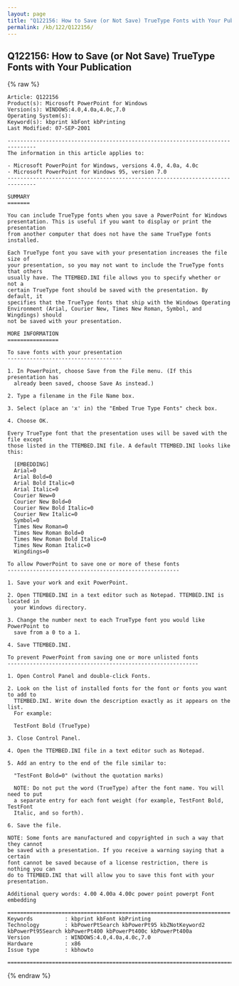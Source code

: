 ```yaml
---
layout: page
title: "Q122156: How to Save (or Not Save) TrueType Fonts with Your Publication"
permalink: /kb/122/Q122156/
---
```


## Q122156: How to Save (or Not Save) TrueType Fonts with Your Publication

{% raw %}

	Article: Q122156
	Product(s): Microsoft PowerPoint for Windows
	Version(s): WINDOWS:4.0,4.0a,4.0c,7.0
	Operating System(s): 
	Keyword(s): kbprint kbFont kbPrinting
	Last Modified: 07-SEP-2001
	
	-------------------------------------------------------------------------------
	The information in this article applies to:
	
	- Microsoft PowerPoint for Windows, versions 4.0, 4.0a, 4.0c 
	- Microsoft PowerPoint for Windows 95, version 7.0 
	-------------------------------------------------------------------------------
	
	SUMMARY
	=======
	
	You can include TrueType fonts when you save a PowerPoint for Windows
	presentation. This is useful if you want to display or print the presentation
	from another computer that does not have the same TrueType fonts installed.
	
	Each TrueType font you save with your presentation increases the file size of
	your presentation, so you may not want to include the TrueType fonts that others
	usually have. The TTEMBED.INI file allows you to specify whether or not a
	certain TrueType font should be saved with the presentation. By default, it
	specifies that the TrueType fonts that ship with the Windows Operating
	Environment (Arial, Courier New, Times New Roman, Symbol, and Wingdings) should
	not be saved with your presentation.
	
	MORE INFORMATION
	================
	
	To save fonts with your presentation
	------------------------------------
	
	1. In PowerPoint, choose Save from the File menu. (If this presentation has
	  already been saved, choose Save As instead.)
	
	2. Type a filename in the File Name box.
	
	3. Select (place an 'x' in) the "Embed True Type Fonts" check box.
	
	4. Choose OK.
	
	Every TrueType font that the presentation uses will be saved with the file except
	those listed in the TTEMBED.INI file. A default TTEMBED.INI looks like this:
	
	  [EMBEDDING]
	  Arial=0
	  Arial Bold=0
	  Arial Bold Italic=0
	  Arial Italic=0
	  Courier New=0
	  Courier New Bold=0
	  Courier New Bold Italic=0
	  Courier New Italic=0
	  Symbol=0
	  Times New Roman=0
	  Times New Roman Bold=0
	  Times New Roman Bold Italic=0
	  Times New Roman Italic=0
	  Wingdings=0
	
	To allow PowerPoint to save one or more of these fonts
	------------------------------------------------------
	
	1. Save your work and exit PowerPoint.
	
	2. Open TTEMBED.INI in a text editor such as Notepad. TTEMBED.INI is located in
	  your Windows directory.
	
	3. Change the number next to each TrueType font you would like PowerPoint to
	  save from a 0 to a 1.
	
	4. Save TTEMBED.INI.
	
	To prevent PowerPoint from saving one or more unlisted fonts
	------------------------------------------------------------
	
	1. Open Control Panel and double-click Fonts.
	
	2. Look on the list of installed fonts for the font or fonts you want to add to
	  TTEMBED.INI. Write down the description exactly as it appears on the list.
	  For example:
	
	  TestFont Bold (TrueType)
	
	3. Close Control Panel.
	
	4. Open the TTEMBED.INI file in a text editor such as Notepad.
	
	5. Add an entry to the end of the file similar to:
	
	  "TestFont Bold=0" (without the quotation marks)
	
	  NOTE: Do not put the word (TrueType) after the font name. You will need to put
	  a separate entry for each font weight (for example, TestFont Bold, TestFont
	  Italic, and so forth).
	
	6. Save the file.
	
	NOTE: Some fonts are manufactured and copyrighted in such a way that they cannot
	be saved with a presentation. If you receive a warning saying that a certain
	font cannot be saved because of a license restriction, there is nothing you can
	do to TTEMBED.INI that will allow you to save this font with your presentation.
	
	Additional query words: 4.00 4.00a 4.00c power point powerpt Font embedding
	
	======================================================================
	Keywords          : kbprint kbFont kbPrinting 
	Technology        : kbPowerPtSearch kbPowerPt95 kbZNotKeyword2 kbPowerPt95Search kbPowerPt400 kbPowerPt400c kbPowerPt400a
	Version           : WINDOWS:4.0,4.0a,4.0c,7.0
	Hardware          : x86
	Issue type        : kbhowto
	
	=============================================================================
	

{% endraw %}
